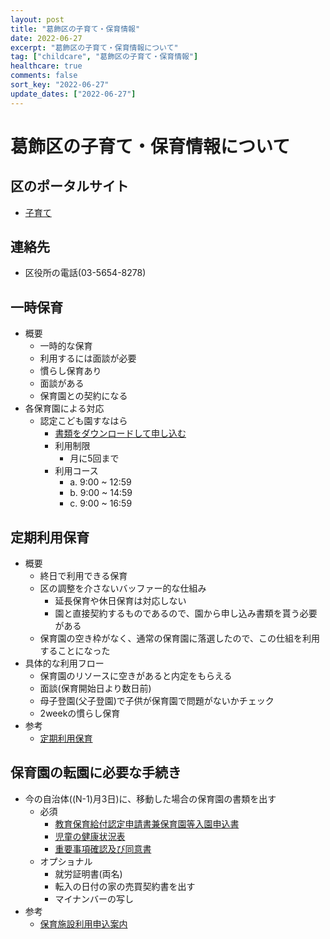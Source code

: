 ```yaml
---
layout: post
title: "葛飾区の子育て・保育情報"
date: 2022-06-27
excerpt: "葛飾区の子育て・保育情報について"
tag: ["childcare", "葛飾区の子育て・保育情報"]
healthcare: true
comments: false
sort_key: "2022-06-27"
update_dates: ["2022-06-27"]
---
```


# 葛飾区の子育て・保育情報について

## 区のポータルサイト
 - [子育て](https://www.city.katsushika.lg.jp/kurashi/1000056/index.html)

## 連絡先
 - 区役所の電話(03-5654-8278)

## 一時保育
 - 概要
   - 一時的な保育
   - 利用するには面談が必要
   - 慣らし保育あり
   - 面談がある
   - 保育園との契約になる
 - 各保育園による対応
   - 認定こども園すなはら 
     - [書類をダウンロードして申し込む](https://www.sunahara.ed.jp/sunahara_ichiji.html)
     - 利用制限
       - 月に5回まで
     - 利用コース
       - a. 9:00 ~ 12:59
       - b. 9:00 ~ 14:59
       - c. 9:00 ~ 16:59

## 定期利用保育
 - 概要
   - 終日で利用できる保育
   - 区の調整を介さないバッファー的な仕組み
     - 延長保育や休日保育は対応しない
     - 園と直接契約するものであるので、園から申し込み書類を貰う必要がある
   - 保育園の空き枠がなく、通常の保育園に落選したので、この仕組を利用することになった
 - 具体的な利用フロー
   - 保育園のリソースに空きがあると内定をもらえる
   - 面談(保育開始日より数日前)
   - 母子登園(父子登園)で子供が保育園で問題がないかチェック
   - 2weekの慣らし保育
 - 参考
   - [定期利用保育](https://www.city.katsushika.lg.jp/kurashi/1000056/1002333/1002389.html)


## 保育園の転園に必要な手続き
 - 今の自治体((N-1)月3日)に、移動した場合の保育園の書類を出す
   - 必須
     - [教育保育給付認定申請書兼保育園等入園申込書](https://www.city.katsushika.lg.jp/_res/projects/default_project/_page_/001/026/929/5041.pdf)
     - [児童の健康状況表](https://www.city.katsushika.lg.jp/_res/projects/default_project/_page_/001/024/609/0303.pdf)
     - [重要事項確認及び同意書](https://www.city.katsushika.lg.jp/_res/projects/default_project/_page_/001/024/609/114400.pdf)
   - オプショナル
     - 就労証明書(両名)
     - 転入の日付の家の売買契約書を出す
     - マイナンバーの写し
 - 参考
   - [保育施設利用申込案内](https://www.city.katsushika.lg.jp/_res/projects/default_project/_page_/001/026/926/50401.pdf)

